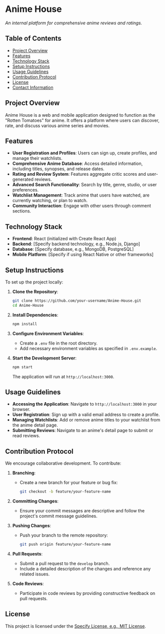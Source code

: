 # Anime House

*An internal platform for comprehensive anime reviews and ratings.*

## Table of Contents

- [Project Overview](#project-overview)
- [Features](#features)
- [Technology Stack](#technology-stack)
- [Setup Instructions](#setup-instructions)
- [Usage Guidelines](#usage-guidelines)
- [Contribution Protocol](#contribution-protocol)
- [License](#license)
- [Contact Information](#contact-information)

## Project Overview

Anime House is a web and mobile application designed to function as the "Rotten Tomatoes" for anime. It offers a platform where users can discover, rate, and discuss various anime series and movies.

## Features

- **User Registration and Profiles**: Users can sign up, create profiles, and manage their watchlists.
- **Comprehensive Anime Database**: Access detailed information, including titles, synopses, and release dates.
- **Rating and Review System**: Features aggregate critic scores and user-generated reviews.
- **Advanced Search Functionality**: Search by title, genre, studio, or user preferences.
- **Watchlist Management**: Track anime that users have watched, are currently watching, or plan to watch.
- **Community Interaction**: Engage with other users through comment sections.

## Technology Stack

- **Frontend**: React (initialized with Create React App)
- **Backend**: [Specify backend technology, e.g., Node.js, Django]
- **Database**: [Specify database, e.g., MongoDB, PostgreSQL]
- **Mobile Platform**: [Specify if using React Native or other frameworks]

## Setup Instructions

To set up the project locally:

1. **Clone the Repository**:
   ```bash
   git clone https://github.com/your-username/Anime-House.git
   cd Anime-House
   ```

2. **Install Dependencies**:
   ```bash
   npm install
   ```

3. **Configure Environment Variables**:
   - Create a `.env` file in the root directory.
   - Add necessary environment variables as specified in `.env.example`.

4. **Start the Development Server**:
   ```bash
   npm start
   ```
   The application will run at `http://localhost:3000`.

## Usage Guidelines

- **Accessing the Application**: Navigate to `http://localhost:3000` in your browser.
- **User Registration**: Sign up with a valid email address to create a profile.
- **Managing Watchlists**: Add or remove anime titles to your watchlist from the anime detail page.
- **Submitting Reviews**: Navigate to an anime's detail page to submit or read reviews.

## Contribution Protocol

We encourage collaborative development. To contribute:

1. **Branching**:
   - Create a new branch for your feature or bug fix:
     ```bash
     git checkout -b feature/your-feature-name
     ```

2. **Committing Changes**:
   - Ensure your commit messages are descriptive and follow the project's commit message guidelines.

3. **Pushing Changes**:
   - Push your branch to the remote repository:
     ```bash
     git push origin feature/your-feature-name
     ```

4. **Pull Requests**:
   - Submit a pull request to the `develop` branch.
   - Include a detailed description of the changes and reference any related issues.

5. **Code Reviews**:
   - Participate in code reviews by providing constructive feedback on pull requests.

## License

This project is licensed under the [Specify License, e.g., MIT License](LICENSE).
